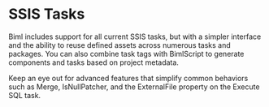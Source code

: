 # SSIS Tasks

Biml includes support for all current SSIS tasks, but with a simpler interface and the ability to reuse defined assets across numerous tasks and packages. You can also combine task tags with BimlScript to generate components and tasks based on project metadata.

Keep an eye out for advanced features that simplify common behaviors such as Merge, IsNullPatcher, and the ExternalFile property on the Execute SQL task.
